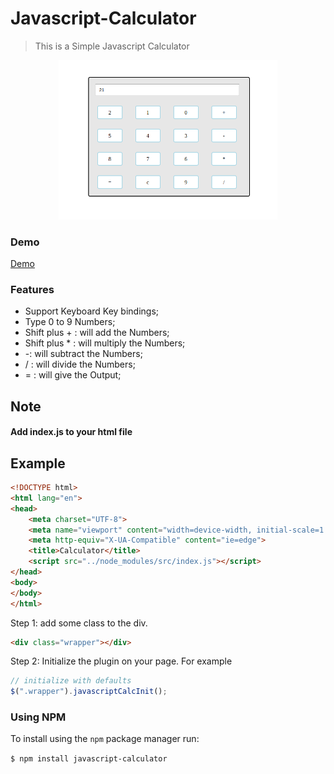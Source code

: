 # Javascript-Calculator
> This is a Simple Javascript Calculator
<p align="center">
  <img src="./src/images/calc.png" width="350" title="Calculator">
</p>

### Demo
[Demo](https://js-calculator.now.sh/)

### Features
- Support Keyboard Key bindings;
- Type 0 to 9 Numbers;
- Shift plus + : will add the Numbers;
- Shift plus * : will multiply the Numbers;
- -: will subtract the Numbers;
- / : will divide the Numbers;
- = : will give the Output;


## Note
#### Add index.js to your html file

## Example
```html
<!DOCTYPE html>
<html lang="en">
<head>
    <meta charset="UTF-8">
    <meta name="viewport" content="width=device-width, initial-scale=1.0">
    <meta http-equiv="X-UA-Compatible" content="ie=edge">
    <title>Calculator</title>
    <script src="../node_modules/src/index.js"></script>
</head>
<body>
</body>
</html>
```


Step 1: add some class to the div.

```html
<div class="wrapper"></div>
```

Step 2: Initialize the plugin on your page. For example

```javascript
// initialize with defaults
$(".wrapper").javascriptCalcInit();
```
### Using NPM
To install using the `npm` package manager run:

`$ npm install javascript-calculator`